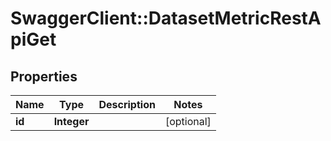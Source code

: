 # SwaggerClient::DatasetMetricRestApiGet

## Properties
Name | Type | Description | Notes
------------ | ------------- | ------------- | -------------
**id** | **Integer** |  | [optional] 

